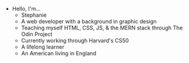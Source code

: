 - Hello, I'm...
  - Stephanie
  - A web developer with a background in graphic design
  - Teaching myself HTML, CSS, JS, & the MERN stack through The Odin Project
  - Currently working through Harvard's CS50
  - A lifelong learner
  - An American living in England
